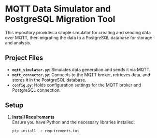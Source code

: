 # MQTT Data Simulator and PostgreSQL Migration Tool

This repository provides a simple simulator for creating and sending data over MQTT, then migrating the data to a PostgreSQL database for storage and analysis.

## Project Files

- **`mqtt_simulator.py`**: Simulates data generation and sends it via MQTT.
- **`mqtt_connector.py`**: Connects to the MQTT broker, retrieves data, and stores it in the PostgreSQL database.
- **`config.py`**: Holds configuration settings for the MQTT broker and PostgreSQL connection.

## Setup

1. **Install Requirements**  
   Ensure you have Python and the necessary libraries installed:
   ```bash
   pip install -r requirements.txt
